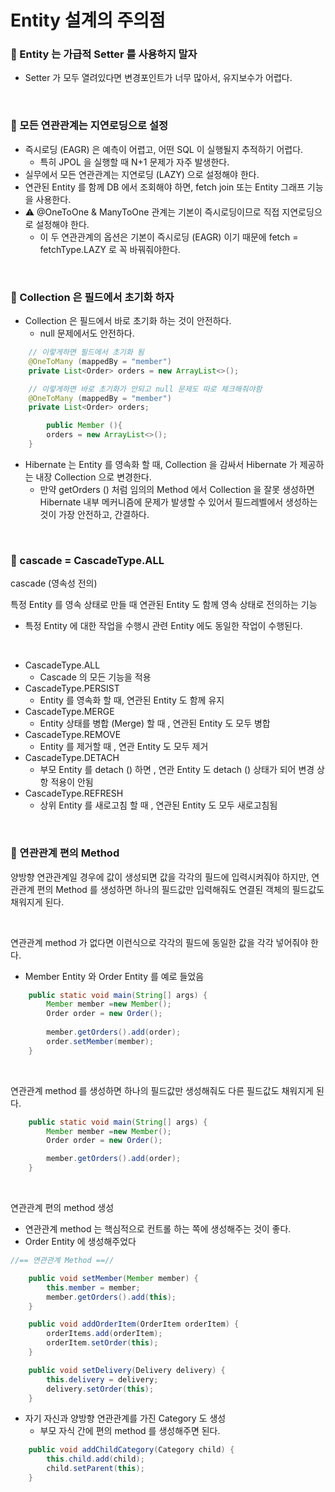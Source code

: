 # Entity 설계의 주의점

### 📍 Entity 는 가급적 Setter 를 사용하지 말자

- Setter 가 모두 열려있다면 변경포인트가 너무 많아서, 유지보수가 어렵다.

<br>

### 📍 모든 연관관계는 지연로딩으로 설정

- 즉시로딩 (EAGR) 은 예측이 어렵고, 어떤 SQL 이 실행될지 추적하기 어렵다.
    - 특히 JPOL 을 실행할 때 N+1 문제가 자주 발생한다.
- 실무에서 모든 연관관계는 지연로딩 (LAZY) 으로 설정해야 한다.
- 연관된 Entity 를 함께 DB 에서 조회해야 하면, fetch join 또는 Entity 그래프 기능을 사용한다.
- ⚠️ @OneToOne & ManyToOne 관계는 기본이 즉시로딩이므로 직접 지연로딩으로 설정해야 한다.
    - 이 두 연관관계의 옵션은 기본이 즉시로딩 (EAGR) 이기 때문에 fetch = fetchType.LAZY 로 꼭 바꿔줘야한다.

<br>

### 📍 Collection 은 필드에서 초기화 하자

- Collection 은 필드에서 바로 초기화 하는 것이 안전하다.
    - null 문제에서도 안전하다.

```java
    // 이렇게하면 필드에서 초기화 됨
    @OneToMany (mappedBy = "member")
    private List<Order> orders = new ArrayList<>();

    // 이렇게하면 바로 초기화가 안되고 null 문제도 따로 체크해줘야함
    @OneToMany (mappedBy = "member")
    private List<Order> orders;

        public Member (){
        orders = new ArrayList<>();
    }
```

- Hibernate 는 Entity 를 영속화 할 때, Collection 을 감싸서 Hibernate 가 제공하는 내장 Collection 으로 변경한다.
    - 만약 getOrders () 처럼 임의의 Method 에서 Collection 을 잘못 생성하면 Hibernate 내부 메커니즘에 문제가 발생할 수 있어서 필드레벨에서 생성하는 것이 가장 안전하고, 간결하다.

<br>

### 📍 cascade = CascadeType.ALL

cascade (영속성 전의)

특정 Entity 를 영속 상태로 만들 때 연관된 Entity 도 함께 영속 상태로 전의하는 기능

- 특정 Entity 에 대한 작업을 수행시 관련 Entity 에도 동일한 작업이 수행된다.

<br>

- CascadeType.ALL
    - Cascade 의 모든 기능을 적용
- CascadeType.PERSIST
    - Entity 를 영속화 할 때, 연관된 Entity 도 함께 유지
- CascadeType.MERGE
    - Entity 상태를 병합 (Merge) 할 때 , 연관된 Entity 도 모두 병합
- CascadeType.REMOVE
    - Entity 를 제거할 때 , 연관 Entity 도 모두 제거
- CascadeType.DETACH
    - 부모 Entity 를 detach () 하면 , 연관 Entity 도 detach () 상태가 되어 변경 상항 적용이 안됨
- CascadeType.REFRESH
    - 상위 Entity 를 새로고침 할 때 , 연관된 Entity 도 모두 새로고침됨

<br>

### 📍 연관관계 편의 Method

양방향 연관관계일 경우에 값이 생성되면 값을 각각의 필드에 입력시켜줘야 하지만, 연관관계 편의 Method 를 생성하면 하나의 필드값만 입력해줘도 연결된 객체의 필드값도 채워지게 된다.

<br>

연관관계 method 가 없다면 이런식으로 각각의 필드에 동일한 값을 각각 넣어줘야 한다.

- Member Entity 와 Order Entity 를 예로 들었음

```java
    public static void main(String[] args) {
        Member member =new Member();
        Order order = new Order();
        
        member.getOrders().add(order);
        order.setMember(member);
    }
```

<br>

연관관계 method 를 생성하면 하나의 필드값만 생성해줘도 다른 필드값도 채워지게 된다.

```java
    public static void main(String[] args) {
        Member member =new Member();
        Order order = new Order();

        member.getOrders().add(order);
    }
```

<br>

연관관계 편의 method 생성

- 연관관계 method 는 핵심적으로 컨트롤 하는 쪽에 생성해주는 것이 좋다.
- Order Entity 에 생성해주었다

```java
//== 연관관계 Method ==//

    public void setMember(Member member) {
        this.member = member;
        member.getOrders().add(this);
    }

    public void addOrderItem(OrderItem orderItem) {
        orderItems.add(orderItem);
        orderItem.setOrder(this);
    }

    public void setDelivery(Delivery delivery) {
        this.delivery = delivery;
        delivery.setOrder(this);
    }
```

- 자기 자신과 양방향 연관관계를 가진 Category 도 생성
    - 부모 자식 간에 편의 method 를 생성해주면 된다.

```java
    public void addChildCategory(Category child) {
        this.child.add(child);
        child.setParent(this);
    }
```
